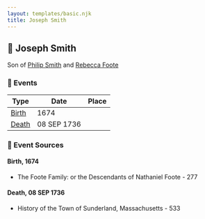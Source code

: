 ```yaml
---
layout: templates/basic.njk
title: Joseph Smith
---
```

## 🔵 Joseph Smith

Son of [Philip Smith](/people/6/61981014) and [Rebecca Foote](/people/3/32470572)

### 📆 Events

Type | Date | Place
------ | ------ | ------
[Birth](#event-event-2) | 1674 |
[Death](#event-event-3) | 08 SEP 1736 |

### 📰 Event Sources

#### <a id="event-event-2"></a> Birth, 1674
* The Foote Family: or the Descendants of Nathaniel Foote  - 277

#### <a id="event-event-3"></a> Death, 08 SEP 1736
* History of the Town of Sunderland, Massachusetts  - 533